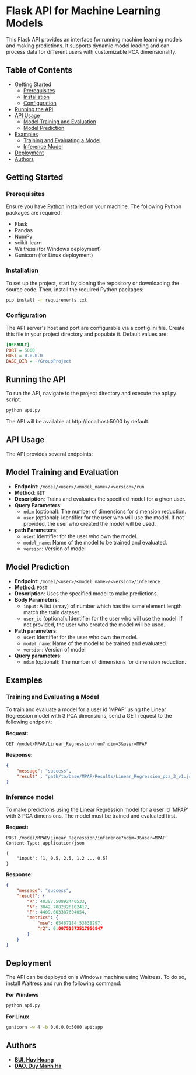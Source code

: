 # Flask API for Machine Learning Models

This Flask API provides an interface for running machine learning models and making predictions. It supports dynamic model loading and can process data for different users with customizable PCA dimensionality.

## Table of Contents
- [Getting Started](#getting-started)
  - [Prerequisites](#prerequisites)
  - [Installation](#installation)
  - [Configuration](#configuration)
- [Running the API](#running-the-api)
- [API Usage](#api-usage)
  - [Model Training and Evaluation](#model-training-and-evaluation)
  - [Model Prediction](#model-prediction)
- [Examples](#examples)
  - [Training and Evaluating a Model](#training-and-evaluating-a-model)
  - [Inference Model](#inference-model)
- [Deployment](#deployment)
- [Authors](#authors)


## Getting Started

### Prerequisites

Ensure you have [Python]('https://python.org/download') installed on your machine. The following Python packages are required:

- Flask
- Pandas
- NumPy
- scikit-learn
- Waitress (for Windows deployment)
- Gunicorn (for Linux deployment)

### Installation

To set up the project, start by cloning the repository or downloading the source code. Then, install the required Python packages:

```bash
pip install -r requirements.txt
```

### Configuration
The API server's host and port are configurable via a config.ini file. Create this file in your project directory and populate it. Default values are:
```ini
[DEFAULT]
PORT = 5000
HOST = 0.0.0.0
BASE_DIR = ~/GroupProject
```

## Running the API
To run the API, navigate to the project directory and execute the api.py script:
```bash
python api.py
```
The API will be available at http://localhost:5000 by default.

## API Usage
The API provides several endpoints:
## Model Training and Evaluation

- **Endpoint**: `/model/<user>/<model_name>/<version>/run`
- **Method**: `GET`
- **Description**: Trains and evaluates the specified model for a given user.
- **Query Parameters**:
  - `ndim` (optional): The number of dimensions for dimension reduction.
  - `user` (optional): Identifier for the user who will use the model. If not provided, the user who created the model will be used.
- **path Parameters**:
  - `user`: Identifier for the user who own the model.
  - `model_name`: Name of the model to be trained and evaluated.
  - `version`: Version of model

## Model Prediction

- **Endpoint**: `/model/<user>/<model_name>/<version>/inference`
- **Method**: `POST`
- **Description**: Uses the specified model to make 
predictions.
- **Body Parameters**:
  - `input`: A list (array) of number which has the same element length match the train dataset.
  - `user_id` (optional): Identifier for the user who will use the model. If not provided, the user who created the model will be used.
- **Path parameters**:
  - `user`: Identifier for the user who own the model.
  - `model_name`: Name of the model to be trained and evaluated.
  - `version`: Version of model
- **Query parameters**:
  - `ndim` (optional): The number of dimensions for dimension reduction.

## Examples

### Training and Evaluating a Model


To train and evaluate a model for a user id 'MPAP' using the Linear Regression model with 3 PCA dimensions, send a GET request to the following endpoint:

**Request:**

```http
GET /model/MPAP/Linear_Regression/run?ndim=3&user=MPAP
```

**Response:**

```json
{
    "message": "success",
    "result" : "path/to/base/MPAP/Results/Linear_Regression_pca_3_v1.json"
}
```

### Inference model
To make predictions using the Linear Regression model for a user id 'MPAP' with 3 PCA dimensions. The model must be trained and evaluated first.

**Request:**

```http
POST /model/MPAP/Linear_Regression/inference?ndim=3&user=MPAP
Content-Type: application/json

{
    "input": [1, 0.5, 2.5, 1.2 ... 0.5]
}
```

**Response:**

```json
{
    "message": "success",
    "result": {
        "K": 40387.50892440533,
        "N": 3042.7882326102417,
        "P": 4409.603387604054,
        "metrics": {
            "mse": 65467184.53838297,
            "r2": 0.00751873517956847
        }
    }
}
```

## Deployment
The API can be deployed on a Windows machine using Waitress. To do so, install Waitress and run the following command:

**For Windows**
```bash
python api.py
```
**For Linux**
```bash
gunicorn -w 4 -b 0.0.0.0:5000 api:app
```
## Authors
- [**BUI, Huy Hoang**](https://github.com/bhhoang)
- [**DAO, Duy Manh Ha**](https://github.com/R1verrrr)
